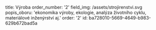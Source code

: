 title: Výroba
order_number: '2'
field_img: /assets/strojirenstvi.svg
popis_oboru: 'ekonomika výroby, ekologie, analýza životního cyklu, materiálové inženýrství aj.'
order: '2'
id: ba728010-5669-4649-b983-629b672bad5a
